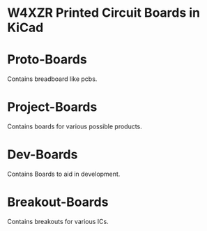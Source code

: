 # W4XZR Printed Circuit Boards in KiCad

# Proto-Boards
Contains breadboard like pcbs.

# Project-Boards
Contains boards for various possible products.

# Dev-Boards
Contains Boards to aid in development.

# Breakout-Boards
Contains breakouts for various ICs.
